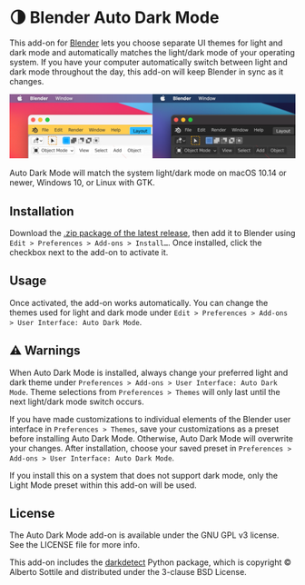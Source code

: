 # 🌗 Blender Auto Dark Mode
This add-on for [Blender](https://www.blender.org) lets you choose separate UI themes for light and dark mode and automatically matches the light/dark mode of your operating system. If you have your computer automatically switch between light and dark mode throughout the day, this add-on will keep Blender in sync as it changes.

<img src="screenshot.png" alt="Side-by-side screenshots of Blender on macOS 11, showcasing the &ldquo;White&rdquo; Blender theme to match light mode and the &ldquo;Blender Dark&rdquo; theme to match dark mode." width="800" />

Auto Dark Mode will match the system light/dark mode on macOS 10.14 or newer, Windows 10, or Linux with GTK.

## Installation

Download the <a href="https://github.com/daprice/Blender-Auto-Dark-Mode/releases/latest/download/Auto_Dark_Mode.zip" download>.zip package of the latest release</a>, then add it to Blender using `Edit > Preferences > Add-ons > Install…`. Once installed, click the checkbox next to the add-on to activate it.

## Usage

Once activated, the add-on works automatically. You can change the themes used for light and dark mode under `Edit > Preferences > Add-ons > User Interface: Auto Dark Mode`.

## ⚠️ Warnings

When Auto Dark Mode is installed, always change your preferred light and dark theme under `Preferences > Add-ons > User Interface: Auto Dark Mode`. Theme selections from `Preferences > Themes` will only last until the next light/dark mode switch occurs.

If you have made customizations to individual elements of the Blender user interface in `Preferences > Themes`, save your customizations as a preset before installing Auto Dark Mode. Otherwise, Auto Dark Mode will overwrite your changes. After installation, choose your saved preset in `Preferences > Add-ons > User Interface: Auto Dark Mode`.

If you install this on a system that does not support dark mode, only the Light Mode preset within this add-on will be used.

## License

The Auto Dark Mode add-on is available under the GNU GPL v3 license. See the LICENSE file for more info.

This add-on includes the [darkdetect](https://pypi.org/project/darkdetect/) Python package, which is copyright © Alberto Sottile and distributed under the 3-clause BSD License.
